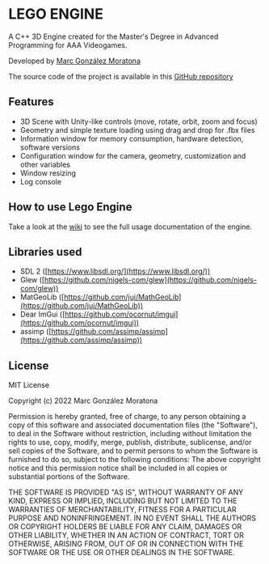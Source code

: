 # LEGO ENGINE

A C++ 3D Engine created for the Master's Degree in Advanced Programming for AAA Videogames.

Developed by [Marc González Moratona](https://github.com/marcelinus99)

The source code of the project is available in this [GitHub repository](https://github.com/marcelinus99/AAA/tree/master/Engine)

## Features
 - 3D Scene with Unity-like controls (move, rotate, orbit, zoom and focus)
 - Geometry and simple texture loading using drag and drop for .fbx files
 - Information window for memory consumption, hardware detection, software versions
 - Configuration window for the camera, geometry, customization and other variables 
 - Window resizing
 - Log console

## How to use Lego Engine
Take a look at the [wiki](https://github.com/marcelinus99/AAA/wiki) to see the full usage documentation of the engine.

## Libraries used
-   SDL 2 ([https://www.libsdl.org/](https://www.libsdl.org/))
-   Glew ([https://github.com/nigels-com/glew](https://github.com/nigels-com/glew))
-   MatGeoLib ([https://github.com/juj/MathGeoLib](https://github.com/juj/MathGeoLib))
-   Dear ImGui ([https://github.com/ocornut/imgui](https://github.com/ocornut/imgui))
-   assimp ([https://github.com/assimp/assimp](https://github.com/assimp/assimp))

## License

MIT License

Copyright (c) 2022 Marc González Moratona

Permission is hereby granted, free of charge, to any person obtaining a copy of this software and associated documentation files (the "Software"), to deal in the Software without restriction, including without limitation the rights to use, copy, modify, merge, publish, distribute, sublicense, and/or sell copies of the Software, and to permit persons to whom the Software is furnished to do so, subject to the following conditions: The above copyright notice and this permission notice shall be included in all copies or substantial portions of the Software.

THE SOFTWARE IS PROVIDED "AS IS", WITHOUT WARRANTY OF ANY KIND, EXPRESS OR IMPLIED, INCLUDING BUT NOT LIMITED TO THE WARRANTIES OF MERCHANTABILITY, FITNESS FOR A PARTICULAR PURPOSE AND NONINFRINGEMENT. IN NO EVENT SHALL THE AUTHORS OR COPYRIGHT HOLDERS BE LIABLE FOR ANY CLAIM, DAMAGES OR OTHER LIABILITY, WHETHER IN AN ACTION OF CONTRACT, TORT OR OTHERWISE, ARISING FROM, OUT OF OR IN CONNECTION WITH THE SOFTWARE OR THE USE OR OTHER DEALINGS IN THE SOFTWARE.
